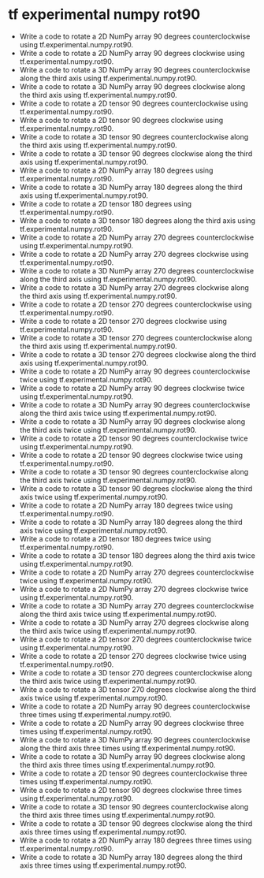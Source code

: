 # tf experimental numpy rot90

- Write a code to rotate a 2D NumPy array 90 degrees counterclockwise using tf.experimental.numpy.rot90.
- Write a code to rotate a 2D NumPy array 90 degrees clockwise using tf.experimental.numpy.rot90.
- Write a code to rotate a 3D NumPy array 90 degrees counterclockwise along the third axis using tf.experimental.numpy.rot90.
- Write a code to rotate a 3D NumPy array 90 degrees clockwise along the third axis using tf.experimental.numpy.rot90.
- Write a code to rotate a 2D tensor 90 degrees counterclockwise using tf.experimental.numpy.rot90.
- Write a code to rotate a 2D tensor 90 degrees clockwise using tf.experimental.numpy.rot90.
- Write a code to rotate a 3D tensor 90 degrees counterclockwise along the third axis using tf.experimental.numpy.rot90.
- Write a code to rotate a 3D tensor 90 degrees clockwise along the third axis using tf.experimental.numpy.rot90.
- Write a code to rotate a 2D NumPy array 180 degrees using tf.experimental.numpy.rot90.
- Write a code to rotate a 3D NumPy array 180 degrees along the third axis using tf.experimental.numpy.rot90.
- Write a code to rotate a 2D tensor 180 degrees using tf.experimental.numpy.rot90.
- Write a code to rotate a 3D tensor 180 degrees along the third axis using tf.experimental.numpy.rot90.
- Write a code to rotate a 2D NumPy array 270 degrees counterclockwise using tf.experimental.numpy.rot90.
- Write a code to rotate a 2D NumPy array 270 degrees clockwise using tf.experimental.numpy.rot90.
- Write a code to rotate a 3D NumPy array 270 degrees counterclockwise along the third axis using tf.experimental.numpy.rot90.
- Write a code to rotate a 3D NumPy array 270 degrees clockwise along the third axis using tf.experimental.numpy.rot90.
- Write a code to rotate a 2D tensor 270 degrees counterclockwise using tf.experimental.numpy.rot90.
- Write a code to rotate a 2D tensor 270 degrees clockwise using tf.experimental.numpy.rot90.
- Write a code to rotate a 3D tensor 270 degrees counterclockwise along the third axis using tf.experimental.numpy.rot90.
- Write a code to rotate a 3D tensor 270 degrees clockwise along the third axis using tf.experimental.numpy.rot90.
- Write a code to rotate a 2D NumPy array 90 degrees counterclockwise twice using tf.experimental.numpy.rot90.
- Write a code to rotate a 2D NumPy array 90 degrees clockwise twice using tf.experimental.numpy.rot90.
- Write a code to rotate a 3D NumPy array 90 degrees counterclockwise along the third axis twice using tf.experimental.numpy.rot90.
- Write a code to rotate a 3D NumPy array 90 degrees clockwise along the third axis twice using tf.experimental.numpy.rot90.
- Write a code to rotate a 2D tensor 90 degrees counterclockwise twice using tf.experimental.numpy.rot90.
- Write a code to rotate a 2D tensor 90 degrees clockwise twice using tf.experimental.numpy.rot90.
- Write a code to rotate a 3D tensor 90 degrees counterclockwise along the third axis twice using tf.experimental.numpy.rot90.
- Write a code to rotate a 3D tensor 90 degrees clockwise along the third axis twice using tf.experimental.numpy.rot90.
- Write a code to rotate a 2D NumPy array 180 degrees twice using tf.experimental.numpy.rot90.
- Write a code to rotate a 3D NumPy array 180 degrees along the third axis twice using tf.experimental.numpy.rot90.
- Write a code to rotate a 2D tensor 180 degrees twice using tf.experimental.numpy.rot90.
- Write a code to rotate a 3D tensor 180 degrees along the third axis twice using tf.experimental.numpy.rot90.
- Write a code to rotate a 2D NumPy array 270 degrees counterclockwise twice using tf.experimental.numpy.rot90.
- Write a code to rotate a 2D NumPy array 270 degrees clockwise twice using tf.experimental.numpy.rot90.
- Write a code to rotate a 3D NumPy array 270 degrees counterclockwise along the third axis twice using tf.experimental.numpy.rot90.
- Write a code to rotate a 3D NumPy array 270 degrees clockwise along the third axis twice using tf.experimental.numpy.rot90.
- Write a code to rotate a 2D tensor 270 degrees counterclockwise twice using tf.experimental.numpy.rot90.
- Write a code to rotate a 2D tensor 270 degrees clockwise twice using tf.experimental.numpy.rot90.
- Write a code to rotate a 3D tensor 270 degrees counterclockwise along the third axis twice using tf.experimental.numpy.rot90.
- Write a code to rotate a 3D tensor 270 degrees clockwise along the third axis twice using tf.experimental.numpy.rot90.
- Write a code to rotate a 2D NumPy array 90 degrees counterclockwise three times using tf.experimental.numpy.rot90.
- Write a code to rotate a 2D NumPy array 90 degrees clockwise three times using tf.experimental.numpy.rot90.
- Write a code to rotate a 3D NumPy array 90 degrees counterclockwise along the third axis three times using tf.experimental.numpy.rot90.
- Write a code to rotate a 3D NumPy array 90 degrees clockwise along the third axis three times using tf.experimental.numpy.rot90.
- Write a code to rotate a 2D tensor 90 degrees counterclockwise three times using tf.experimental.numpy.rot90.
- Write a code to rotate a 2D tensor 90 degrees clockwise three times using tf.experimental.numpy.rot90.
- Write a code to rotate a 3D tensor 90 degrees counterclockwise along the third axis three times using tf.experimental.numpy.rot90.
- Write a code to rotate a 3D tensor 90 degrees clockwise along the third axis three times using tf.experimental.numpy.rot90.
- Write a code to rotate a 2D NumPy array 180 degrees three times using tf.experimental.numpy.rot90.
- Write a code to rotate a 3D NumPy array 180 degrees along the third axis three times using tf.experimental.numpy.rot90.